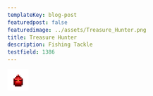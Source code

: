 ```yaml
---
templateKey: blog-post
featuredpost: false
featuredimage: ../assets/Treasure_Hunter.png
title: Treasure Hunter
description: Fishing Tackle
testfield: 1386
---
```

![Treasure Hunter](../assets/Treasure_Hunter.png)